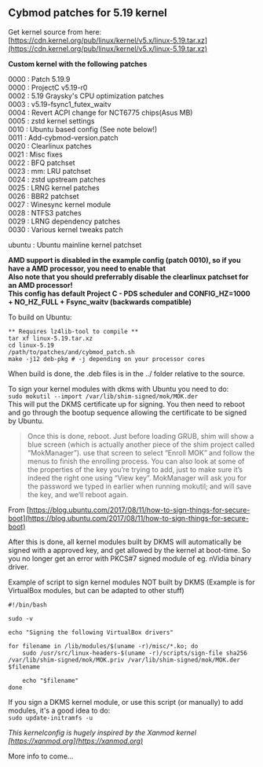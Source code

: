 ## Cybmod patches for 5.19 kernel  

Get kernel source from here: [https://cdn.kernel.org/pub/linux/kernel/v5.x/linux-5.19.tar.xz](https://cdn.kernel.org/pub/linux/kernel/v5.x/linux-5.19.tar.xz)  

**Custom kernel with the following patches**  

0000 : Patch 5.19.9  
0000 : ProjectC v5.19-r0  
0002 : 5.19 Graysky's CPU optimization patches  
0003 : v5.19-fsync1_futex_waitv  
0004 : Revert ACPI change for NCT6775 chips(Asus MB)  
0005 : zstd kernel settings  
0010 : Ubuntu based config (See note below!)  
0011 : Add-cybmod-version.patch  
0020 : Clearlinux patches  
0021 : Misc fixes  
0022 : BFQ patchset  
0023 : mm: LRU patchset  
0024 : zstd upstream patches  
0025 : LRNG kernel patches  
0026 : BBR2 patchset  
0027 : Winesync kernel module  
0028 : NTFS3 patches  
0029 : LRNG dependency patches  
0030 : Various kernel tweaks patch  

ubuntu : Ubuntu mainline kernel patchset  

**AMD support is disabled in the example config (patch 0010), so if you have a AMD processor, you need to enable that**  
**Also note that you should preferrably disable the clearlinux patchset for an AMD processor!**  
**This config has default Project C - PDS scheduler and CONFIG_HZ=1000 + NO_HZ_FULL + Fsync_waitv (backwards compatible)**  

To build on Ubuntu:  
```
** Requires lz4lib-tool to compile **
tar xf linux-5.19.tar.xz    
cd linux-5.19  
/path/to/patches/and/cybmod_patch.sh  
make -j12 deb-pkg # -j depending on your processor cores  
```
When build is done, the .deb files is in the ../ folder relative to the source.  

To sign your kernel modules with dkms with Ubuntu you need to do:  
`sudo mokutil --import /var/lib/shim-signed/mok/MOK.der`  
This will put the DKMS certificate up for signing. You then need to reboot and go through the bootup sequence allowing the certificate to be signed by Ubuntu.  

>Once this is done, reboot. Just before loading GRUB, shim will show a blue screen (which is actually another piece of the shim project called “MokManager”). use that screen to select “Enroll MOK” and follow the menus to finish the enrolling process. You can also look at some of the properties of the key you’re trying to add, just to make sure it’s indeed the right one using “View key”. MokManager will ask you for the password we typed in earlier when running mokutil; and will save the key, and we’ll reboot again.  

From [https://blog.ubuntu.com/2017/08/11/how-to-sign-things-for-secure-boot](https://blog.ubuntu.com/2017/08/11/how-to-sign-things-for-secure-boot)  

After this is done, all kernel modules built by DKMS will automatically be signed with a approved key, and get allowed by the kernel at boot-time. So you no longer get an error with PKCS#7 signed module of eg. nVidia binary driver.  

Example of script to sign kernel modules NOT built by DKMS (Example is for VirtualBox modules, but can be adapted to other stuff)  
```
#!/bin/bash

sudo -v

echo "Signing the following VirtualBox drivers"

for filename in /lib/modules/$(uname -r)/misc/*.ko; do
	sudo /usr/src/linux-headers-$(uname -r)/scripts/sign-file sha256 /var/lib/shim-signed/mok/MOK.priv /var/lib/shim-signed/mok/MOK.der $filename

	echo "$filename"
done
```
If you sign a DKMS kernel module, or use this script (or manually) to add modules, it's a good idea to do:  
`sudo update-initramfs -u`  

_This kernelconfig is hugely inspired by the Xanmod kernel [https://xanmod.org](https://xanmod.org)_  

More info to come...  
